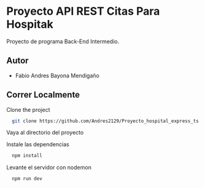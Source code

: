 # Proyecto API REST Citas Para Hospitak

Proyecto de programa Back-End Intermedio.


## Autor

- Fabio Andres Bayona Mendigaño


## Correr Localmente

Clone the project

```bash
  git clone https://github.com/Andres2129/Proyecto_hospital_express_ts.git
```

Vaya al directorio del proyecto



Instale las dependencias

```bash
  npm install
```

Levante el servidor con nodemon

```bash
  npm run dev
```

